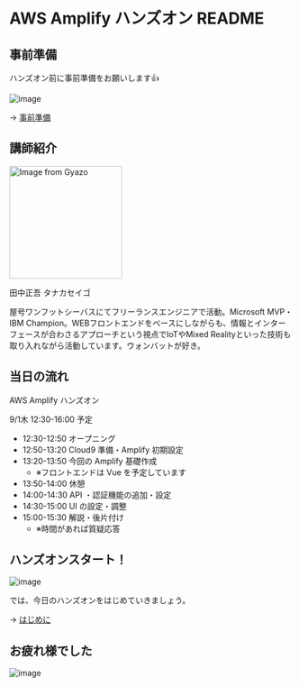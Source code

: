 # AWS Amplify ハンズオン README

## 事前準備

ハンズオン前に事前準備をお願いします👍

![image](https://i.gyazo.com/0b45133da885fa0da13a7f1c12156674.png)

→ [事前準備](00-preparation.md)

## 講師紹介

<img src="https://i.gyazo.com/0116e8a74666ace1a45096ae02b54347.jpg" alt="Image from Gyazo" width="200"/>

田中正吾 タナカセイゴ

屋号ワンフットシーバスにてフリーランスエンジニアで活動。Microsoft MVP・IBM Champion。WEBフロントエンドをベースにしながらも、情報とインターフェースが合わさるアプローチという視点でIoTやMixed Realityといった技術も取り入れながら活動しています。ウォンバットが好き。

## 当日の流れ

AWS Amplify ハンズオン

9/1木 12:30-16:00 予定

- 12:30-12:50 オープニング
- 12:50-13:20 Cloud9 準備・Amplify 初期設定
- 13:20-13:50 今回の Amplify 基礎作成
  - ※フロントエンドは Vue を予定しています
- 13:50-14:00 休憩
- 14:00-14:30 API ・認証機能の追加・設定
- 14:30-15:00 UI の設定・調整
- 15:00-15:30 解説・後片付け
  - ※時間があれば質疑応答

## ハンズオンスタート！

![image](https://i.gyazo.com/9e0eefffd6cf76fc45e70b1ac8a7f838.png)

では、今日のハンズオンをはじめていきましょう。

→ [はじめに](01-introduction.md)

## お疲れ様でした

![image](https://i.gyazo.com/5a6aa1d064fcd403fa67091c7d0e417a.png)


